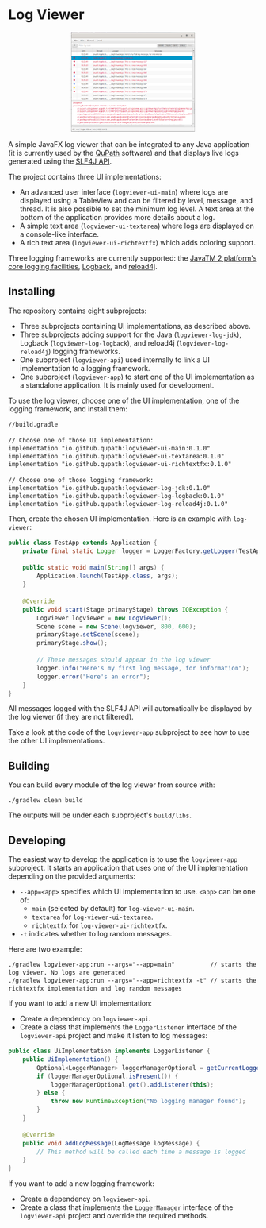 # Log Viewer

<p align="center">
<img src="images/logviewer.png" height="200" alt="Log viewer">
</p>

A simple JavaFX log viewer that can be integrated to any Java application (it is currently used by the [QuPath](https://qupath.github.io/) software) and that displays live logs generated using the [SLF4J API](https://www.slf4j.org/).

The project contains three UI implementations:
* An advanced user interface (`logviewer-ui-main`) where logs are displayed using a TableView and can be filtered by level, message, and thread. It is also possible to set the minimum log level. A text area at the bottom of the application provides more details about a log.
* A simple text area (`logviewer-ui-textarea`) where logs are displayed on a console-like interface.
* A rich text area (`logviewer-ui-richtextfx`) which adds coloring support.

Three logging frameworks are currently supported: the [JavaTM 2 platform's core logging facilities](https://docs.oracle.com/javase/8/docs/api/java/util/logging/package-summary.html), [Logback](https://logback.qos.ch/), and [reload4j](https://reload4j.qos.ch/).

## Installing
The repository contains eight subprojects:
* Three subprojects containing UI implementations, as described above.
* Three subprojects adding support for the Java (`logviewer-log-jdk`), Logback (`logviewer-log-logback`), and reload4j (`logviewer-log-reload4j`) logging frameworks.
* One subproject (`logviewer-api`) used internally to link a UI implementation to a logging framework.
* One subproject (`logviewer-app`) to start one of the UI implementation as a standalone application. It is mainly used for development.

To use the log viewer, choose one of the UI implementation, one of the logging framework, and install them:
```shell
//build.gradle

// Choose one of those UI implementation:
implementation "io.github.qupath:logviewer-ui-main:0.1.0"
implementation "io.github.qupath:logviewer-ui-textarea:0.1.0"
implementation "io.github.qupath:logviewer-ui-richtextfx:0.1.0"

// Choose one of those logging framework:
implementation "io.github.qupath:logviewer-log-jdk:0.1.0"
implementation "io.github.qupath:logviewer-log-logback:0.1.0"
implementation "io.github.qupath:logviewer-log-reload4j:0.1.0"
```

Then, create the chosen UI implementation. Here is an example with `log-viewer`:
```java
public class TestApp extends Application {
    private final static Logger logger = LoggerFactory.getLogger(TestApp.class);
    
    public static void main(String[] args) {
        Application.launch(TestApp.class, args);
    }
    
    @Override
    public void start(Stage primaryStage) throws IOException {
        LogViewer logviewer = new LogViewer();
        Scene scene = new Scene(logviewer, 800, 600);
        primaryStage.setScene(scene);
        primaryStage.show();

        // These messages should appear in the log viewer
        logger.info("Here's my first log message, for information");
        logger.error("Here's an error");
    }
}
```
All messages logged with the SLF4J API will automatically be displayed by the log viewer (if they are not filtered).

Take a look at the code of the `logviewer-app` subproject to see how to use the other UI implementations.

## Building
You can build every module of the log viewer from source with:
```shell
./gradlew clean build
```
The outputs will be under each subproject's `build/libs`.

## Developing
The easiest way to develop the application is to use the `logviewer-app` subproject.
It starts an application that uses one of the UI implementation depending on the provided arguments:
* `--app=<app>` specifies which UI implementation to use. `<app>` can be one of:
  * `main` (selected by default) for `log-viewer-ui-main`.
  * `textarea` for `log-viewer-ui-textarea`.
  * `richtextfx` for `log-viewer-ui-richtextfx`.
* `-t` indicates whether to log random messages.

Here are two example:
```shell
./gradlew logviewer-app:run --args="--app=main"          // starts the log viewer. No logs are generated
./gradlew logviewer-app:run --args="--app=richtextfx -t" // starts the richtextfx implementation and log random messages
```

If you want to add a new UI implementation:
* Create a dependency on `logviewer-api`.
* Create a class that implements the `LoggerListener` interface of the `logviewer-api` project and make it listen to log messages:
```java
public class UiImplementation implements LoggerListener {
    public UiImplementation() {
        Optional<LoggerManager> loggerManagerOptional = getCurrentLoggerManager();
        if (loggerManagerOptional.isPresent()) {
            loggerManagerOptional.get().addListener(this);
        } else {
            throw new RuntimeException("No logging manager found");
        }
    }

    @Override
    public void addLogMessage(LogMessage logMessage) {
        // This method will be called each time a message is logged
    }
}
```

If you want to add a new logging framework:
* Create a dependency on `logviewer-api`.
* Create a class that implements the `LoggerManager` interface of the `logviewer-api` project and override the required methods.
